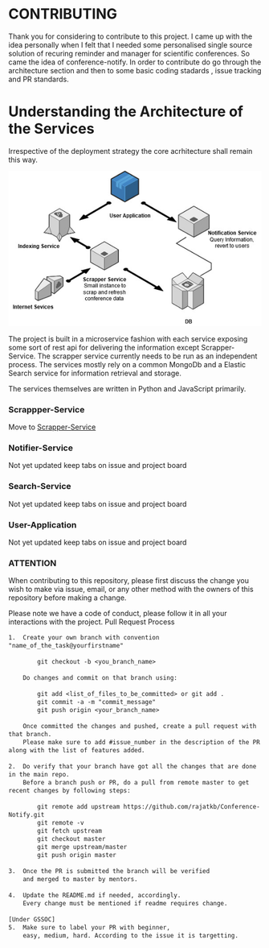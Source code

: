 # CONTRIBUTING

Thank you for considering to contribute to this project. I came up with the idea personally when I felt that I needed some personalised single source solution of recuring reminder and manager for scientific conferences. So came the idea of conference-notify. In order to contribute do go through the architecture section and then to some basic coding stadards , issue tracking and PR standards.


# Understanding the Architecture of the Services

Irrespective of the deployment strategy the core acrhitecture shall remain this way.

<centre>
<img src="BasicArch.jpg"></img>
</centre>

The project is built in a microservice fashion with each service exposing some sort of rest api for delivering the information except Scrapper-Service. The scrapper service currently needs to be run as an independent process. The services mostly rely on a common MongoDb and a Elastic Search service for information retrieval and storage.   

The services themselves are written in Python and JavaScript primarily.


### Scrappper-Service

Move to [Scrapper-Service](https://github.com/rajatkb/Conference-Notify/tree/master/Scrapper-Service)

### Notifier-Service

Not yet updated keep tabs on issue and project board

### Search-Service

Not yet updated keep tabs on issue and project board

### User-Application

Not yet updated keep tabs on issue and project board

### ATTENTION

When contributing to this repository, please first discuss the change you wish to make via issue, email, or any other method with the owners of this repository before making a change.

Please note we have a code of conduct, please follow it in all your interactions with the project.
Pull Request Process

 
    1.  Create your own branch with convention "name_of_the_task@yourfirstname"

            git checkout -b <you_branch_name>

        Do changes and commit on that branch using:

            git add <list_of_files_to_be_committed> or git add .
            git commit -a -m "commit_message"
            git push origin <your_branch_name>
         
        Once committed the changes and pushed, create a pull request with that branch. 
        Please make sure to add #issue_number in the description of the PR along with the list of features added.
    
    2.  Do verify that your branch have got all the changes that are done in the main repo.
        Before a branch push or PR, do a pull from remote master to get recent changes by following steps:

            git remote add upstream https://github.com/rajatkb/Conference-Notify.git
            git remote -v
            git fetch upstream
            git checkout master
            git merge upstream/master
            git push origin master

    3.  Once the PR is submitted the branch will be verified
        and merged to master by mentors.

    4.  Update the README.md if needed, accordingly. 
        Every change must be mentioned if readme requires change.

    [Under GSSOC]
    5.  Make sure to label your PR with beginner,
        easy, medium, hard. According to the issue it is targetting. 

    


